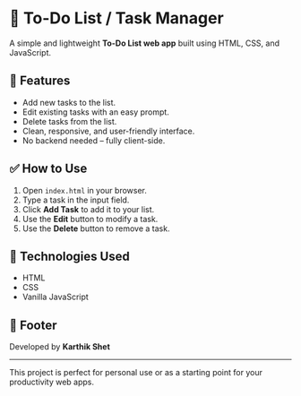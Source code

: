 # 📝 To-Do List / Task Manager

A simple and lightweight **To-Do List web app** built using HTML, CSS, and JavaScript.

## 🚀 Features
- Add new tasks to the list.
- Edit existing tasks with an easy prompt.
- Delete tasks from the list.
- Clean, responsive, and user-friendly interface.
- No backend needed – fully client-side.

## ✅ How to Use
1. Open `index.html` in your browser.
2. Type a task in the input field.
3. Click **Add Task** to add it to your list.
4. Use the **Edit** button to modify a task.
5. Use the **Delete** button to remove a task.

## 📂 Technologies Used
- HTML
- CSS
- Vanilla JavaScript

## 💼 Footer
Developed by **Karthik Shet**

---

This project is perfect for personal use or as a starting point for your productivity web apps.

